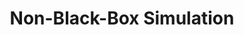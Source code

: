 ---
layout: page
title: Non-Black-Box Simulation
pdf: /assets/pdf/Non-Black-Box_Simulation.pdf
contents: 
    - Course project of <i>Fundamentals of Cryptography</i>.
    - A review for the paper <a href = "https://www.boazbarak.org/Papers/nonbb.pdf"><i>How to Go Beyond the Black-Box Simulation Barrier</i></a>.
    - We gained a better understanding of zero-knowledge protocols and how non-black-box simulation can help us achieve zero-knowledge.
importance: 2
category: course
---
